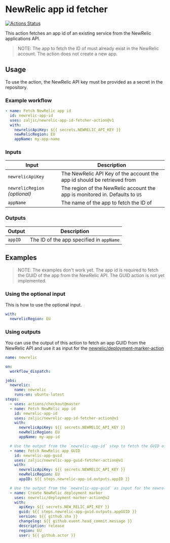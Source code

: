 # NewRelic app id fetcher

[![Actions Status](https://github.com/zaljic/newrelic-app-id-fetcher-action/workflows/Build/badge.svg)](https://github.com/zaljic/newrelic-app-id-fetcher-action/actions)

This action fetches an app id of an existing service from the NewRelic applications API.

> NOTE: The app to fetch the ID of must already exist in the NewRelic account. The action does not create a new app.

## Usage

To use the action, the NewRelic API key must be provided as a secret in the repository.

### Example workflow

```yaml
- name: Fetch NewRelic app id
  id: newrelic-app-id
  uses: zaljic/newrelic-app-id-fetcher-action@v1
  with:
    newrelicApiKey: ${{ secrets.NEWRELIC_API_KEY }}
    newRelicRegion: EU
    appName: my-app-name
```

### Inputs

| Input                                             | Description                                        |
|------------------------------------------------------|-----------------------------------------------|
| `newrelicApiKey`  | The NewRelic API Key of the account the app id should be retrieved from    |
| `newrelicRegion` _(optional)_ | The region of the NewRelic account the app is monitored in. Defaults to  `US`   |
| `appName`  | The name of the app to fetch the ID of    |

### Outputs

| Output                                             | Description                                        |
|------------------------------------------------------|-----------------------------------------------|
| `appID`  | The ID of the app specified in `appName`    |

## Examples

> NOTE: The examples don't work yet. The app id is required to fetch the GUID of the app from the NewRelic API. The GUID action is not yet implemented.

### Using the optional input

This is how to use the optional input.

```yaml
with:
  newrelicRegion: EU
```

### Using outputs

You can use the output of this action to fetch an app GUID from the NewRelic API and use it as input for the [newrelic/deployment-marker-action](https://github.com/newrelic/deployment-marker-action)

```yaml
name: newrelic

on:
  workflow_dispatch:

jobs:
  newrelic:
    name: newrelic
    runs-on: ubuntu-latest
steps:
  - uses: actions/checkout@master
  - name: Fetch NewRelic app id
    id: newrelic-app-id
    uses: zaljic/newrelic-app-id-fetcher-action@v1
    with:
      newrelicApiKey: ${{ secrets.NEWRELIC_API_KEY }}
      newRelicRegion: EU
      appName: my-app-id

  # Use the output from the `newrelic-app-id` step to fetch the GUID of the app
  - name: Fetch NewRelic app GUID
    id: newrelic-app-guid
    uses: zaljic/newrelic-app-guid-fetcher-action@v1
    with:
      newrelicApiKey: ${{ secrets.NEWRELIC_API_KEY }}
      newRelicRegion: EU
      appID: ${{ steps.newrelic-app-id.outputs.appID }}

  # Use the output from the `newrelic-app-guid` as input for the newrelic deployment-marker-action
  - name: Create NewRelic deployment marker
    uses: newrelic/deployment-marker-action@v2
    with:
      apiKey: ${{ secrets.NEW_RELIC_API_KEY }}
      guid: ${{ steps.newrelic-app-guid.outputs.appGUID }}
      version: ${{ github.sha }}
      changelog: ${{ github.event.head_commit.message }}
      description: release
      region: EU
      user: ${{ github.actor }}
```